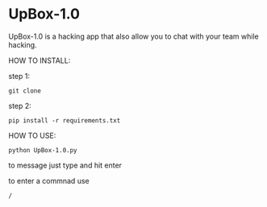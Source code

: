 # UpBox-1.0
UpBox-1.0 is a hacking app that also allow you to chat with your team while hacking.

HOW TO INSTALL:

step 1: 
```
git clone
```
step 2:
```
pip install -r requirements.txt
```

HOW TO USE:
```
python UpBox-1.0.py
```

to message just type and hit enter

to enter a commnad use
```
/
```
